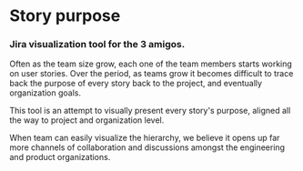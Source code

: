 # Story purpose

### Jira visualization tool for the 3 amigos.

Often as the team size grow, each one of the team members starts working on user stories. Over the period, as teams grow it becomes difficult to trace back the purpose of every story back to the project, and eventually organization goals. 

This tool is an attempt to visually present every story's purpose, aligned all the way to project and organization level. 

When team can easily visualize the hierarchy, we believe it opens up far more channels of collaboration and discussions amongst the engineering and product organizations.
 
